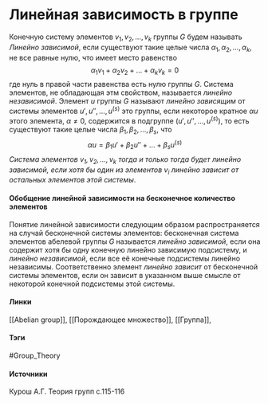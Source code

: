 # Линейная зависимость в группе
Конечную систему элементов $v_1,v_2,\dots,v_k$ группы $G$ будем называть *Линейно зависимой*, если существуют такие целые числа $\alpha_{1},\alpha_{2},\dots,\alpha_{k}$, не все равные нулю, что имеет место равенство
$$
\alpha_{1}v_{1}+\alpha_{2}v_{2}+\dots+\alpha_{k}v_{k}=0
$$
где нуль в правой части равенства есть нулю группы $G$.
Система элементов, не обладающая этм свойством, называется *линейно независимой*. Элемент $u$ группы $G$ называют *линейно зависящим* от системы элементов $u',u'',\dots,u^{(s)}$ это группы, если некоторое кратное $\alpha u$ этого элемента, $\alpha\ne0$, содержится в подгруппе $(u',u'',\dots,u^{(s)})$, то есть существуют такие целые числа $\beta_{1},\beta_{2},\dots,\beta_{s}$, что 
$$
\alpha u=\beta_{1}u'+\beta_{2}u''+\dots+\beta_{s}u^{(s)}
$$
*Система элементов $v_{1},v_{2},\dots,v_k$ тогда и только тогда будет линейно зависимой, если хотя бы один из элементов $v_i$ линейно зависит от остальных элементов этой системы*.

#### Обобщение линейной зависимости на бесконечное количество элементов
Понятие линейной зависимости следующим образом распространяется на случай бесконечной системы элементов: бесконечная система элементов абелевой группы $G$ называется *линейно зависимой*, если она содержит хотя бы одну конечную линейно зависимую подсистему, и *линейно независимой*, если все её конечные подсистемы линейно независимы.
Соответственно элемент *линейно зависит* от бесконечной системы элементов, если он зависит в указанном выше смысле от некоторой конечной подсистемы этой системы.
#### Линки
 [[Abelian group]],
 [[Порождающее множество]],
 [[Группа]],
#### Тэги
 #Group_Theory 
#### Источники
 Курош А.Г. Теория групп с.115-116